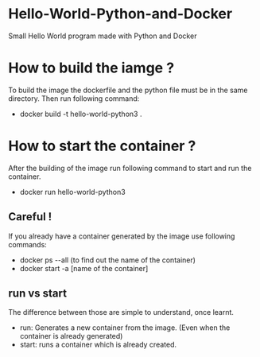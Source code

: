 # Hello-World-Python-and-Docker
Small Hello World program made with Python and Docker

# How to build the iamge ?
To build the image the dockerfile and the python file must be in the same directory.
Then run following command:
  - docker build -t hello-world-python3 .
  
 # How to start the container ?
 After the building of the image run following command to start and run the container.
  - docker run hello-world-python3
 ## Careful !
 If you already have a container generated by the image use following commands:
 - docker ps --all (to find out the name of the container)
 - docker start -a [name of the container]
 ## run vs start
 The difference between those are simple to understand, once learnt.
 - run: Generates a new container from the image. (Even when the container is already generated)
 - start: runs a container which is already created.
